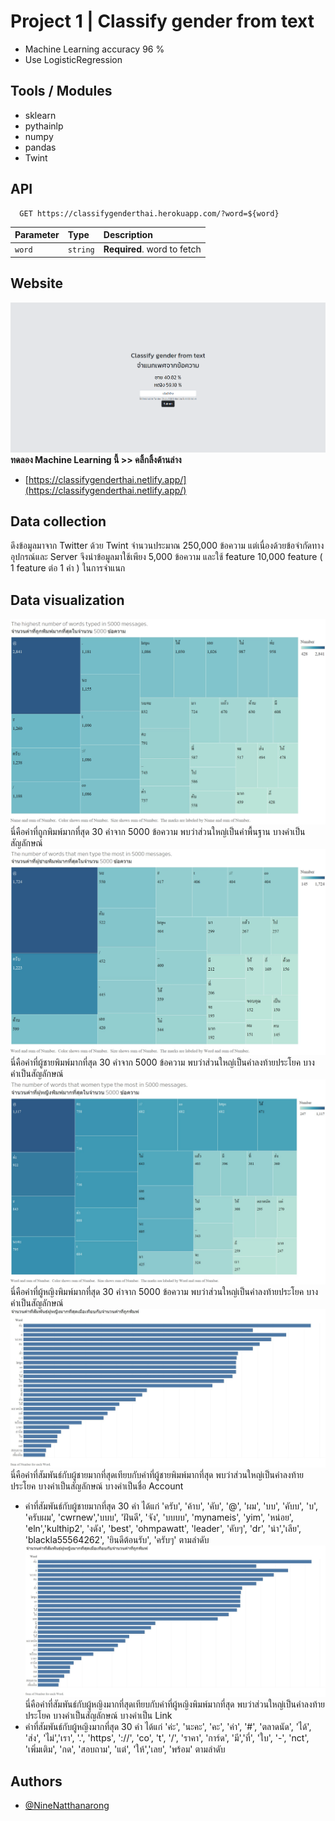 # Project 1 | Classify gender from text

- Machine Learning accuracy 96 %
- Use LogisticRegression

## Tools / Modules

- sklearn
- pythainlp
- numpy
- pandas
- Twint

## API

```http
  GET https://classifygenderthai.herokuapp.com/?word=${word}
```

| Parameter | Type     | Description                       |
| :-------- | :------- | :-------------------------------- |
| `word`      | `string` | **Required**. word to fetch |

## Website
![Max5000_30](./Pic/webpage.png)
**ทดลอง Machine Learning นี้ >> คลิ้กลิ้งด้านล่าง**
- [https://classifygenderthai.netlify.app/](https://classifygenderthai.netlify.app/)

## Data collection
ดึงข้อมูลมาจาก Twitter ด้วย Twint จำนวนประมาณ 250,000 ข้อความ แต่เนื่องด้วยข้อจำกัดทางอุปกรณ์และ Server จึงนำข้อมูลมาใช้เพียง 5,000 ข้อความ และใช้ feature 10,000 feature ( 1 feature ต่อ 1 คำ ) ในการจำแนก

## Data visualization
![Max5000_30](./Pic/Max5000_30.jpg)
นี่คือคำที่ถูกพิมพ์มากที่สุด 30 คำจาก 5000 ข้อความ พบว่าส่วนใหญ่เป็นคำพื้นฐาน บางคำเป็นสัญลักษณ์
![menmost30](./Pic/menmost30.jpg)
นี่คือคำที่ผู้ชายพิมพ์มากที่สุด 30 คำจาก 5000 ข้อความ พบว่าส่วนใหญ่เป็นคำลงท้ายประโยค บางคำเป็นสัญลักษณ์
![womenmost30](./Pic/womenmost30.jpg)
นี่คือคำที่ผู้หญิงพิมพ์มากที่สุด 30 คำจาก 5000 ข้อความ พบว่าส่วนใหญ่เป็นคำลงท้ายประโยค บางคำเป็นสัญลักษณ์
![womenreletive30](./Pic/womenreletive30.jpg)
นี่คือคำที่สัมพันธ์กับผู้ชายมากที่สุดเทียบกับคำที่ผู้ชายพิมพ์มากที่สุด พบว่าส่วนใหญ่เป็นคำลงท้ายประโยค บางคำเป็นสัญลักษณ์ บางคำเป็นชื่อ Account
- คำที่สัมพันธ์กับผู้ชายมากที่สุด 30 คำ ได้แก่ 'ครับ', 'ค้าบ', 'คับ', '@', 'ผม', 'บบ', 'คับบ', 'บ', 'ครับผม', 'cwrnew','บบบ', 'ฝันดี', 'จัง', 'บบบบ', 'mynameis', 'yim', 'หน่อย', 'eln','kulthip2', 'งดัง', 'best', 'ohmpawatt', 'leader', 'คับๆ', 'dr', 'น่า','เลีย', 'blackla55564262', 'ยินดีต้อนรับ', 'ครับๆ' ตามลำดับ
![womenreletive30](./Pic/womenreletive30.jpg)
นี่คือคำที่สัมพันธ์กับผู้หญิงมากที่สุดเทียบกับคำที่ผู้หญิงพิมพ์มากที่สุด พบว่าส่วนใหญ่เป็นคำลงท้ายประโยค บางคำเป็นสัญลักษณ์ บางคำเป็น Link
- คำที่สัมพันธ์กับผู้หญิงมากที่สุด 30 คำ ได้แก่ 'ค่ะ', 'นะคะ', 'คะ', 'ค่า', '#', 'ตลาดนัด', 'ได้', 'ส่ง', 'ไม่','เรา', '.', 'https', '://', 'co', 't', '/', 'ราคา', 'การ์ด', 'มี','ที่', 'ใบ', '-', 'nct', 'เพิ่มเติม', 'กด', 'สอบถาม', 'แต่', 'ให้','เลย', 'พร้อม' ตามลำดับ

## Authors

- [@NineNatthanarong](https://github.com/NineNatthanarong)